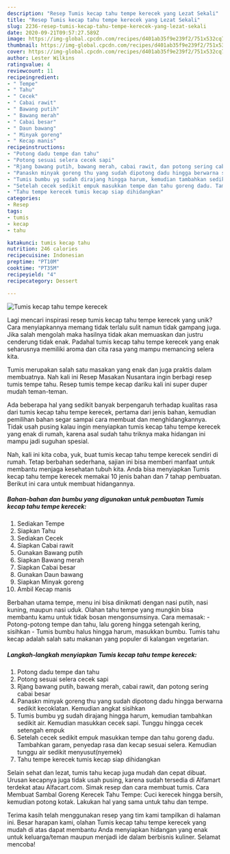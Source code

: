 ```yaml
---
description: "Resep Tumis kecap tahu tempe kerecek yang Lezat Sekali"
title: "Resep Tumis kecap tahu tempe kerecek yang Lezat Sekali"
slug: 2236-resep-tumis-kecap-tahu-tempe-kerecek-yang-lezat-sekali
date: 2020-09-21T09:57:27.589Z
image: https://img-global.cpcdn.com/recipes/d401ab35f9e239f2/751x532cq70/tumis-kecap-tahu-tempe-kerecek-foto-resep-utama.jpg
thumbnail: https://img-global.cpcdn.com/recipes/d401ab35f9e239f2/751x532cq70/tumis-kecap-tahu-tempe-kerecek-foto-resep-utama.jpg
cover: https://img-global.cpcdn.com/recipes/d401ab35f9e239f2/751x532cq70/tumis-kecap-tahu-tempe-kerecek-foto-resep-utama.jpg
author: Lester Wilkins
ratingvalue: 4
reviewcount: 11
recipeingredient:
- " Tempe"
- " Tahu"
- " Cecek"
- " Cabai rawit"
- " Bawang putih"
- " Bawang merah"
- " Cabai besar"
- " Daun bawang"
- " Minyak goreng"
- " Kecap manis"
recipeinstructions:
- "Potong dadu tempe dan tahu"
- "Potong sesuai selera cecek sapi"
- "Rjang bawang putih, bawang merah, cabai rawit, dan potong sering cabai besar"
- "Panaskn minyak goreng thu yang sudah dipotong dadu hingga berwarna sedikit kecoklatan. Kemudian angkat sisihkan"
- "Tumis bumbu yg sudah dirajang hingga harum, kemudian tambahkan sedikit air. Kemudian masukkan cecek sapi. Tunggu hingga cecek setengah empuk"
- "Setelah cecek sedikit empuk masukkan tempe dan tahu goreng dadu. Tambahkan garam, penyedap rasa dan kecap sesuai selera. Kemudian tunggu air sedikit menyusut(nyemek)"
- "Tahu tempe kerecek tumis kecap siap dihidangkan"
categories:
- Resep
tags:
- tumis
- kecap
- tahu

katakunci: tumis kecap tahu 
nutrition: 246 calories
recipecuisine: Indonesian
preptime: "PT10M"
cooktime: "PT35M"
recipeyield: "4"
recipecategory: Dessert

---
```



![Tumis kecap tahu tempe kerecek](https://img-global.cpcdn.com/recipes/d401ab35f9e239f2/751x532cq70/tumis-kecap-tahu-tempe-kerecek-foto-resep-utama.jpg)

Lagi mencari inspirasi resep tumis kecap tahu tempe kerecek yang unik? Cara menyiapkannya memang tidak terlalu sulit namun tidak gampang juga. Jika salah mengolah maka hasilnya tidak akan memuaskan dan justru cenderung tidak enak. Padahal tumis kecap tahu tempe kerecek yang enak seharusnya memiliki aroma dan cita rasa yang mampu memancing selera kita.

Tumis merupakan salah satu masakan yang enak dan juga praktis dalam membuatnya. Nah kali ini Resep Masakan Nusantara ingin berbagi resep tumis tempe tahu. Resep tumis tempe kecap dariku kali ini super duper mudah teman-teman.

Ada beberapa hal yang sedikit banyak berpengaruh terhadap kualitas rasa dari tumis kecap tahu tempe kerecek, pertama dari jenis bahan, kemudian pemilihan bahan segar sampai cara membuat dan menghidangkannya. Tidak usah pusing kalau ingin menyiapkan tumis kecap tahu tempe kerecek yang enak di rumah, karena asal sudah tahu triknya maka hidangan ini mampu jadi suguhan spesial.


Nah, kali ini kita coba, yuk, buat tumis kecap tahu tempe kerecek sendiri di rumah. Tetap berbahan sederhana, sajian ini bisa memberi manfaat untuk membantu menjaga kesehatan tubuh kita. Anda bisa menyiapkan Tumis kecap tahu tempe kerecek memakai 10 jenis bahan dan 7 tahap pembuatan. Berikut ini cara untuk membuat hidangannya.

<!--inarticleads1-->

##### Bahan-bahan dan bumbu yang digunakan untuk pembuatan Tumis kecap tahu tempe kerecek:

1. Sediakan  Tempe
1. Siapkan  Tahu
1. Sediakan  Cecek
1. Siapkan  Cabai rawit
1. Gunakan  Bawang putih
1. Siapkan  Bawang merah
1. Siapkan  Cabai besar
1. Gunakan  Daun bawang
1. Siapkan  Minyak goreng
1. Ambil  Kecap manis


Berbahan utama tempe, menu ini bisa dinikmati dengan nasi putih, nasi kuning, maupun nasi uduk. Olahan tahu tempe yang mungkin bisa membantu kamu untuk tidak bosan mengonsumsinya. Cara memasak: - Potong-potong tempe dan tahu, lalu goreng hingga setengah kering, sisihkan - Tumis bumbu halus hingga harum, masukkan bumbu. Tumis tahu kecap adalah salah satu makanan yang populer di kalangan vegetarian. 

<!--inarticleads2-->

##### Langkah-langkah menyiapkan Tumis kecap tahu tempe kerecek:

1. Potong dadu tempe dan tahu
1. Potong sesuai selera cecek sapi
1. Rjang bawang putih, bawang merah, cabai rawit, dan potong sering cabai besar
1. Panaskn minyak goreng thu yang sudah dipotong dadu hingga berwarna sedikit kecoklatan. Kemudian angkat sisihkan
1. Tumis bumbu yg sudah dirajang hingga harum, kemudian tambahkan sedikit air. Kemudian masukkan cecek sapi. Tunggu hingga cecek setengah empuk
1. Setelah cecek sedikit empuk masukkan tempe dan tahu goreng dadu. Tambahkan garam, penyedap rasa dan kecap sesuai selera. Kemudian tunggu air sedikit menyusut(nyemek)
1. Tahu tempe kerecek tumis kecap siap dihidangkan


Selain sehat dan lezat, tumis tahu kecap juga mudah dan cepat dibuat. Urusan kecapnya juga tidak usah pusing, karena sudah tersedia di Alfamart terdekat atau Alfacart.com. Simak resep dan cara membuat tumis. Cara Membuat Sambal Goreng Kerecek Tahu Tempe: Cuci kerecek hingga bersih, kemudian potong kotak. Lakukan hal yang sama untuk tahu dan tempe. 

Terima kasih telah menggunakan resep yang tim kami tampilkan di halaman ini. Besar harapan kami, olahan Tumis kecap tahu tempe kerecek yang mudah di atas dapat membantu Anda menyiapkan hidangan yang enak untuk keluarga/teman maupun menjadi ide dalam berbisnis kuliner. Selamat mencoba!
